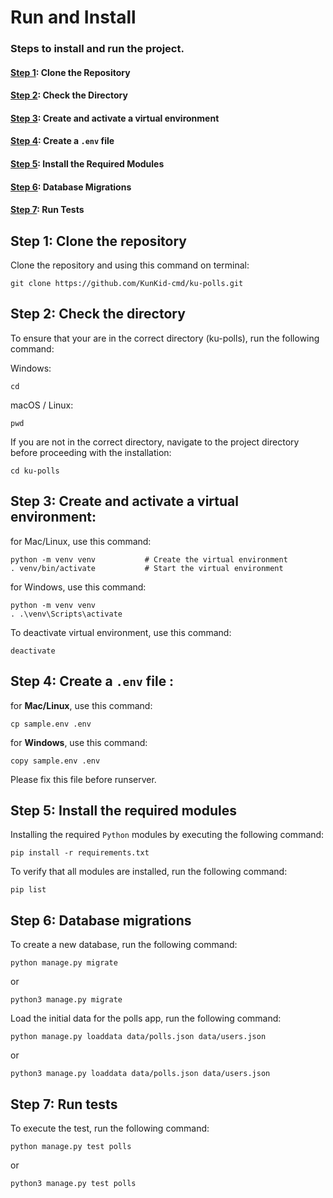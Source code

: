 # Run and Install

### Steps to install and run the project.
#### [Step 1](#step-1-clone-the-repository): Clone the Repository
#### [Step 2](#step-2-check-the-directory): Check the Directory
#### [Step 3](#step-3-Create-and-activate-a-virtual-environment): Create and activate a virtual environment
#### [Step 4](#step-4-Create-a-.env-file): Create a `.env` file 
#### [Step 5](#step-5-install-the-required-modules): Install the Required Modules
#### [Step 6](#step-6-database-migrations): Database Migrations
#### [Step 7](#step-7-run-tests): Run Tests

## Step 1: Clone the repository
Clone the repository and using this command on terminal:
```commandline
git clone https://github.com/KunKid-cmd/ku-polls.git
```

## Step 2: Check the directory
To ensure that your are in the correct directory (ku-polls), run the following command:

Windows:
```commandline
cd
```

macOS / Linux:
```commandline
pwd
```

If you are not in the correct directory, navigate to the project directory before proceeding with the installation:
```commandline
cd ku-polls
```
## Step 3: Create and activate a virtual environment:

for Mac/Linux, use this command: 
```
python -m venv venv           # Create the virtual environment
. venv/bin/activate           # Start the virtual environment
```
   
for Windows, use this command:
```
python -m venv venv
. .\venv\Scripts\activate
```
To deactivate virtual environment, use this command:
```
deactivate
```

## Step 4: Create a `.env` file :
   
for **Mac/Linux**, use this command:
   ```
   cp sample.env .env
   ```
    
for **Windows**, use this command:
   ```
   copy sample.env .env
   ```
Please fix this file before runserver.

## Step 5: Install the required modules

Installing the required `Python` modules by executing the following command:
```commandline
pip install -r requirements.txt
```

To verify that all modules are installed, run the following command:
```commandline
pip list
```

## Step 6: Database migrations

To create a new database, run the following command:
```commandline
python manage.py migrate
```
or
```commandline
python3 manage.py migrate
```

Load the initial data for the polls app, run the following command:

```commandline
python manage.py loaddata data/polls.json data/users.json
```
or
```commandline
python3 manage.py loaddata data/polls.json data/users.json
```

## Step 7: Run tests

To execute the test, run the following command:
```commandline
python manage.py test polls
```
or
```commandline
python3 manage.py test polls
```


